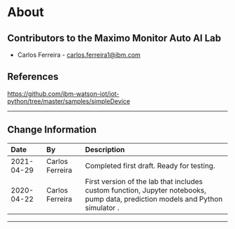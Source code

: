 # About

## Contributors to the Maximo Monitor Auto AI Lab

- Carlos Ferreira - <carlos.ferreira1@ibm.com>


## References
https://github.com/ibm-watson-iot/iot-python/tree/master/samples/simpleDevice

---
## Change Information

|Date     |By                 | Description                                           |
|:--------|:------------------|:------------------------------------------------------|
|2021-04-29| Carlos Ferreira  |Completed first draft. Ready for testing.              |
|2020-04-22|Carlos Ferreira|First version of the lab that includes custom function, Jupyter notebooks, pump data, prediction models and Python simulator . |

---
